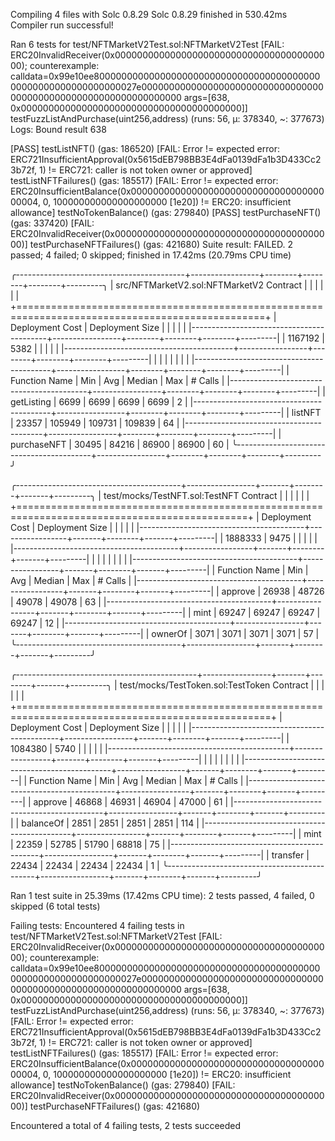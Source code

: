 Compiling 4 files with Solc 0.8.29
Solc 0.8.29 finished in 530.42ms
Compiler run successful!

Ran 6 tests for test/NFTMarketV2Test.sol:NFTMarketV2Test
[FAIL: ERC20InvalidReceiver(0x0000000000000000000000000000000000000000); counterexample: calldata=0x99e10ee8000000000000000000000000000000000000000000000000000000000000027e0000000000000000000000000000000000000000000000000000000000000000 args=[638, 0x0000000000000000000000000000000000000000]] testFuzzListAndPurchase(uint256,address) (runs: 56, μ: 378340, ~: 377673)
Logs:
  Bound result 638

[PASS] testListNFT() (gas: 186520)
[FAIL: Error != expected error: ERC721InsufficientApproval(0x5615dEB798BB3E4dFa0139dFa1b3D433Cc23b72f, 1) != ERC721: caller is not token owner or approved] testListNFTFailures() (gas: 185517)
[FAIL: Error != expected error: ERC20InsufficientBalance(0x0000000000000000000000000000000000000004, 0, 100000000000000000000 [1e20]) != ERC20: insufficient allowance] testNoTokenBalance() (gas: 279840)
[PASS] testPurchaseNFT() (gas: 337420)
[FAIL: ERC20InvalidReceiver(0x0000000000000000000000000000000000000000)] testPurchaseNFTFailures() (gas: 421680)
Suite result: FAILED. 2 passed; 4 failed; 0 skipped; finished in 17.42ms (20.79ms CPU time)

╭------------------------------------------+-----------------+--------+--------+--------+---------╮
| src/NFTMarketV2.sol:NFTMarketV2 Contract |                 |        |        |        |         |
+=================================================================================================+
| Deployment Cost                          | Deployment Size |        |        |        |         |
|------------------------------------------+-----------------+--------+--------+--------+---------|
| 1167192                                  | 5382            |        |        |        |         |
|------------------------------------------+-----------------+--------+--------+--------+---------|
|                                          |                 |        |        |        |         |
|------------------------------------------+-----------------+--------+--------+--------+---------|
| Function Name                            | Min             | Avg    | Median | Max    | # Calls |
|------------------------------------------+-----------------+--------+--------+--------+---------|
| getListing                               | 6699            | 6699   | 6699   | 6699   | 2       |
|------------------------------------------+-----------------+--------+--------+--------+---------|
| listNFT                                  | 23357           | 105949 | 109731 | 109839 | 64      |
|------------------------------------------+-----------------+--------+--------+--------+---------|
| purchaseNFT                              | 30495           | 84216  | 86900  | 86900  | 60      |
╰------------------------------------------+-----------------+--------+--------+--------+---------╯

╭-----------------------------------------+-----------------+-------+--------+-------+---------╮
| test/mocks/TestNFT.sol:TestNFT Contract |                 |       |        |       |         |
+==============================================================================================+
| Deployment Cost                         | Deployment Size |       |        |       |         |
|-----------------------------------------+-----------------+-------+--------+-------+---------|
| 1888333                                 | 9475            |       |        |       |         |
|-----------------------------------------+-----------------+-------+--------+-------+---------|
|                                         |                 |       |        |       |         |
|-----------------------------------------+-----------------+-------+--------+-------+---------|
| Function Name                           | Min             | Avg   | Median | Max   | # Calls |
|-----------------------------------------+-----------------+-------+--------+-------+---------|
| approve                                 | 26938           | 48726 | 49078  | 49078 | 63      |
|-----------------------------------------+-----------------+-------+--------+-------+---------|
| mint                                    | 69247           | 69247 | 69247  | 69247 | 12      |
|-----------------------------------------+-----------------+-------+--------+-------+---------|
| ownerOf                                 | 3071            | 3071  | 3071   | 3071  | 57      |
╰-----------------------------------------+-----------------+-------+--------+-------+---------╯

╭---------------------------------------------+-----------------+-------+--------+-------+---------╮
| test/mocks/TestToken.sol:TestToken Contract |                 |       |        |       |         |
+==================================================================================================+
| Deployment Cost                             | Deployment Size |       |        |       |         |
|---------------------------------------------+-----------------+-------+--------+-------+---------|
| 1084380                                     | 5740            |       |        |       |         |
|---------------------------------------------+-----------------+-------+--------+-------+---------|
|                                             |                 |       |        |       |         |
|---------------------------------------------+-----------------+-------+--------+-------+---------|
| Function Name                               | Min             | Avg   | Median | Max   | # Calls |
|---------------------------------------------+-----------------+-------+--------+-------+---------|
| approve                                     | 46868           | 46931 | 46904  | 47000 | 61      |
|---------------------------------------------+-----------------+-------+--------+-------+---------|
| balanceOf                                   | 2851            | 2851  | 2851   | 2851  | 114     |
|---------------------------------------------+-----------------+-------+--------+-------+---------|
| mint                                        | 22359           | 52785 | 51790  | 68818 | 75      |
|---------------------------------------------+-----------------+-------+--------+-------+---------|
| transfer                                    | 22434           | 22434 | 22434  | 22434 | 1       |
╰---------------------------------------------+-----------------+-------+--------+-------+---------╯


Ran 1 test suite in 25.39ms (17.42ms CPU time): 2 tests passed, 4 failed, 0 skipped (6 total tests)

Failing tests:
Encountered 4 failing tests in test/NFTMarketV2Test.sol:NFTMarketV2Test
[FAIL: ERC20InvalidReceiver(0x0000000000000000000000000000000000000000); counterexample: calldata=0x99e10ee8000000000000000000000000000000000000000000000000000000000000027e0000000000000000000000000000000000000000000000000000000000000000 args=[638, 0x0000000000000000000000000000000000000000]] testFuzzListAndPurchase(uint256,address) (runs: 56, μ: 378340, ~: 377673)
[FAIL: Error != expected error: ERC721InsufficientApproval(0x5615dEB798BB3E4dFa0139dFa1b3D433Cc23b72f, 1) != ERC721: caller is not token owner or approved] testListNFTFailures() (gas: 185517)
[FAIL: Error != expected error: ERC20InsufficientBalance(0x0000000000000000000000000000000000000004, 0, 100000000000000000000 [1e20]) != ERC20: insufficient allowance] testNoTokenBalance() (gas: 279840)
[FAIL: ERC20InvalidReceiver(0x0000000000000000000000000000000000000000)] testPurchaseNFTFailures() (gas: 421680)

Encountered a total of 4 failing tests, 2 tests succeeded
